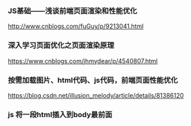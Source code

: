 ### JS基础——浅谈前端页面渲染和性能优化
http://www.cnblogs.com/fuGuy/p/9213041.html

### 深入学习页面优化之页面渲染原理
https://www.cnblogs.com/jhmydear/p/4540807.html

### 按需加载图片、html代码、js代码，前端页面性能优化
https://blog.csdn.net/illusion_melody/article/details/81386120

### js 将一段html插入到body最前面






















